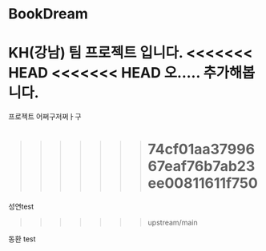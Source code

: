 # BookDream

KH(강남) 팀 프로젝트 입니다.
<<<<<<< HEAD
<<<<<<< HEAD
오..... 추가해봅니다.
=======
프로젝트 어쩌구저쩌ㅏ구

> > > > > > > # 74cf01aa3799667eaf76b7ab23ee00811611f750

성연test

> > > > > > > upstream/main

동환 test
